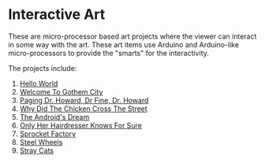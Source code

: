 # Interactive Art 

These are micro-processor based art projects where the viewer can interact in 
some way with the art.  These art items use Arduino and Arduino-like 
micro-processors to provide the "smarts" for the interactivity.

The projects include:

1. [Hello World](HelloWorld)
2. [Welcome To Gothem City](WelcomeToGothemCity)
3. [Paging Dr. Howard, Dr Fine, Dr. Howard](PagingDrHowardEtAl)
4. [Why Did The Chicken Cross The Street](WhyDidTheChicken)
5. [The Android's Dream](AndroidsDream)
6. [Only Her Hairdresser Knows For Sure](OnlyHerHairdresser)
7. [Sprocket Factory](SprocketFactory)
8. [Steel Wheels](SteelWheels)
9. [Stray Cats](StrayCats)
